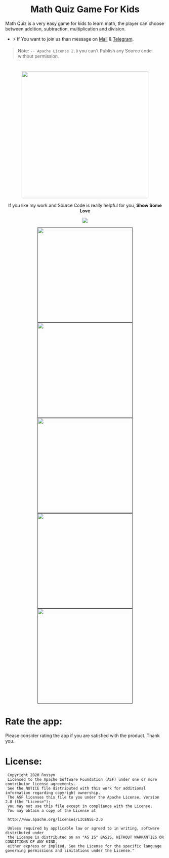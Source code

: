 <p align="center">
  <h1 align="center">Math Quiz Game For Kids </h1>
  
Math Quiz is a very easy game for kids to learn math, the player can choose between addition, subtraction, multiplication and division. 

- ⚡  If You want to join us than message on <a href="banrossyn@gmail.com">Mail</a>
&
<a href="https://t.me/banrossyn">Telegram</a>. 

> Note: `-- Apache License 2.0` you can't Publish any Source code without permission.
# 
<p align="center">
    <a href="https://www.paypal.com/paypalme/banrossyn">
      <img src="https://user-images.githubusercontent.com/97843190/184054819-e2e80e69-df46-4d38-8769-5d591673d412.png" width="400"/>
    </a>
  </p>
<p align="center">If you like my work and Source Code is really helpful for you, <strong>Show Some Love</strong></p>
<p align="center">
    <a href="https://www.paypal.com/paypalme/banrossyn">
      <img src="https://user-images.githubusercontent.com/97843190/189487247-ba72631f-4a77-40a2-bacc-689dcf92dde4.jpg" />
    </a>
  </p>

<p align="center">
    <a href="">
      <img src="https://user-images.githubusercontent.com/97843190/189487246-ee79b065-2efd-4026-b6b5-2b73ce2d0127.jpg" width="300"/>
    </a>
    <a href="">
      <img src="https://user-images.githubusercontent.com/97843190/189487243-f6e06899-0890-4536-90b2-a85e0af29f5c.jpg" width="300"/>
    </a>
    <a href="">
      <img src="https://user-images.githubusercontent.com/97843190/189487241-e662172b-c8cb-4556-b4f7-294e3c05566c.jpg" width="300"/>
    </a>
       <a href="">
      <img src="https://user-images.githubusercontent.com/97843190/189487239-8604bc0e-597f-4063-b8bb-bba38ea5e5ef.jpg" width="300"/>
    </a>
        <a href="">
      <img src="https://user-images.githubusercontent.com/97843190/189487235-ebd513ed-84ce-4115-81e6-1d0502a4db7c.jpg" width="300"/>
    </a>
  </p>
  
# Rate the app:
Please consider rating the app if you are satisfied with the product. Thank you.
       
# License: 
 ```
  Copyright 2020 Rossyn
  Licensed to the Apache Software Foundation (ASF) under one or more contributor license agreements. 
  See the NOTICE file distributed with this work for additional information regarding copyright ownership. 
  The ASF licenses this file to you under the Apache License, Version 2.0 (the "License"); 
  you may not use this file except in compliance with the License. 
  You may obtain a copy of the License at 
  
  http://www.apache.org/licenses/LICENSE-2.0 
  
  Unless required by applicable law or agreed to in writing, software distributed under 
  the License is distributed on an "AS IS" BASIS, WITHOUT WARRANTIES OR CONDITIONS OF ANY KIND,
  either express or implied. See the License for the specific language governing permissions and limitations under the License."
  
